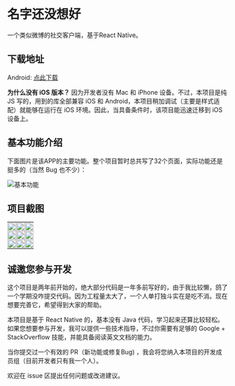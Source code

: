 名字还没想好
=======

一个类似微博的社交客户端，基于React Native。

## 下载地址

Android: [点此下载](http://asserts.fondoger.cn/personal/app-release.apk)

**为什么没有 iOS 版本？**
因为开发者没有 Mac 和 iPhone 设备。不过，本项目是纯 JS 写的，用到的库全部兼容 iOS 和 Android，本项目稍加调试（主要是样式适配）就能够在运行在 iOS 环境。因此，当具备条件时，该项目能迅速迁移到 iOS 设备上。

## 基本功能介绍

下面图片是该APP的主要功能。整个项目暂时总共写了32个页面，实际功能还是挺多的（当然 Bug 也不少）：

![基本功能](http://ww1.sinaimg.cn/large/0070O95Yly1g36sx92wojj30ox0io410.jpg)

项目截图
-------

<table>
    <tr>
      <td style="padding:0; margin:0"><img style="margin:0" src="http://ww1.sinaimg.cn/large/0070O95Yly1g36qrwahgnj30u01t0qno.jpg" width="100%" height="auto"></td>
      <td style="padding:0; margin:0"><img src="http://ww1.sinaimg.cn/large/0070O95Yly1g36qruhk1gj30u01t013q.jpg" width="100%" height="auto"></td>
      <td style="padding:0; margin:0"><img src="http://ww1.sinaimg.cn/large/0070O95Yly1g36qrtwsyej30u01t0n7g.jpg" width="100%" height="auto"></td>
    </tr>
    <tr>
      <td style="padding:0; margin:0"><img src="http://ww1.sinaimg.cn/large/0070O95Yly1g36qrsa7s3j30u01t0tnm.jpg" width="100%" height="auto"></td>
      <td style="padding:0; margin:0"><img src="http://ww1.sinaimg.cn/large/0070O95Yly1g36qrwll2rj30u01t01kx.jpg" width="100%" height="auto"></td>
      <td style="padding:0; margin:0"><img src="http://ww1.sinaimg.cn/large/0070O95Yly1g36qrx12q2j30u01t0160.jpg" width="100%" height="auto"></td>
    </tr>
    <tr>
      <td style="padding:0; margin:0"><img src="http://ww1.sinaimg.cn/large/0070O95Yly1g36spb7511j30u01t00u7.jpg" width="100%" height="auto"></td>
      <td style="padding:0; margin:0"><img src="http://ww1.sinaimg.cn/large/0070O95Yly1g36qrq8qxqj30u01t041m.jpg" width="100%" height="auto"></td>
      <td style="padding:0; margin:0"><img src="http://ww1.sinaimg.cn/large/0070O95Yly1g36spuxfghj30u01t0qci.jpg" width="100%" height="auto"></td>
    </tr>
</table>



## 诚邀您参与开发

这个项目是两年前开始的，绝大部分代码是一年多前写好的，由于我比较懒，鸽了一个学期没咋提交代码。因为工程量太大了，一个人单打独斗实在是吃不消。现在想要完善它，希望得到大家的帮助。

本项目是基于 React Native 的，基本没有 Java 代码，学习起来还算比较轻松。如果您想要参与开发，我可以提供一些技术指导，不过你需要有足够的 Google + StackOverflow 技能，并能具备阅读英文文档的能力。

当你提交过一个有效的 PR（新功能或修复Bug) ，我会将您纳入本项目的开发成员组（目前开发者只有我一个人）。

欢迎在 issue 区提出任何问题或改进建议。
